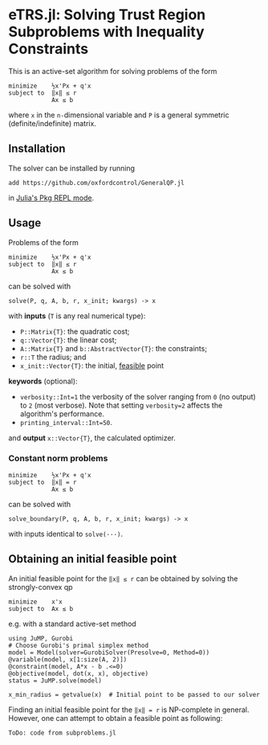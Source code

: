 # eTRS.jl: Solving Trust Region Subproblems with Inequality Constraints

This is an active-set algorithm for solving problems of the form
```
minimize    ½x'Px + q'x
subject to  ‖x‖ ≤ r
            Ax ≤ b
```
where `x` in the `n-`dimensional variable and `P` is a general symmetric (definite/indefinite) matrix.

## Installation
The solver can be installed by running
```
add https://github.com/oxfordcontrol/GeneralQP.jl
```
in [Julia's Pkg REPL mode](https://docs.julialang.org/en/v1/stdlib/Pkg/index.html#Getting-Started-1).

## Usage
Problems of the form
```
minimize    ½x'Px + q'x
subject to  ‖x‖ ≤ r
            Ax ≤ b
```
can be solved with
```
solve(P, q, A, b, r, x_init; kwargs) -> x
```
with **inputs** (`T` is any real numerical type):

* `P::Matrix{T}`: the quadratic cost;
* `q::Vector{T}`: the linear cost;
* `A::Matrix{T}` and `b::AbstractVector{T}`: the constraints;
* `r::T` the radius; and
* `x_init::Vector{T}`: the initial, [feasible](#obtaining-an-initial-feasible-point) point

**keywords** (optional):
* `verbosity::Int=1` the verbosity of the solver ranging from `0` (no output)
to `2` (most verbose). Note that setting `verbosity=2` affects the algorithm's performance.
* `printing_interval::Int=50`.

and **output** `x::Vector{T}`, the calculated optimizer.

### Constant norm problems
```
minimize    ½x'Px + q'x
subject to  ‖x‖ = r
            Ax ≤ b
```
can be solved with
```
solve_boundary(P, q, A, b, r, x_init; kwargs) -> x
```
with inputs identical to `solve(···)`.

## Obtaining an initial feasible point

An initial feasible point for the `‖x‖ ≤ r` can be obtained by solving the strongly-convex qp
```
minimize    x'x
subject to  Ax ≤ b
```
e.g. with a standard active-set method
```
using JuMP, Gurobi
# Choose Gurobi's primal simplex method
model = Model(solver=GurobiSolver(Presolve=0, Method=0))
@variable(model, x[1:size(A, 2)])
@constraint(model, A*x - b .<=0)
@objective(model, dot(x, x), objective)
status = JuMP.solve(model)

x_min_radius = getvalue(x)  # Initial point to be passed to our solver
```

Finding an initial feasible point for the `‖x‖ = r` is NP-complete in general. However, one can attempt to obtain a feasible point as following:
```
ToDo: code from subproblems.jl
```